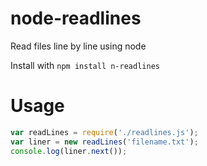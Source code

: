 node-readlines
==============

Read files line by line using node

Install with
`npm install n-readlines`

Usage
==
```javascript
var readLines = require('./readlines.js');
var liner = new readLines('filename.txt');
console.log(liner.next());
```
